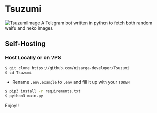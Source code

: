 # Tsuzumi
![TsuzumiImage](https://i.waifu.pics/pfkhW0K.png)
A Telegram bot written in python to fetch both random waifu and neko images.

## Self-Hosting

### Host Locally or on VPS

```sh
$ git clone https://github.com/nisarga-developer/Tsuzumi
$ cd Tsuzumi
```

* Rename `.env.example` to `.env` and fill it up with your `TOKEN`

```sh
$ pip3 install -r requirements.txt
$ python3 main.py
```
Enjoy!!
